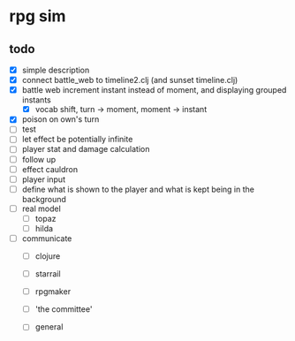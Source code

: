 # rpg sim

## todo

- [x] simple description
- [x] connect battle_web to timeline2.clj (and sunset timeline.clj)
- [x] battle web increment instant instead of moment, and displaying grouped instants
  - [x] vocab shift, turn -> moment, moment -> instant
- [x] poison on own's turn
- [ ] test
- [ ] let effect be potentially infinite
- [ ] player stat and damage calculation
- [ ] follow up
- [ ] effect cauldron
- [ ] player input
- [ ] define what is shown to the player and what is kept being in the background
- [ ] real model
  - [ ] topaz
  - [ ] hilda
- [ ] communicate
  - [ ] clojure
  - [ ] starrail
  - [ ] rpgmaker
  - [ ] 'the committee'
  - [ ] general

